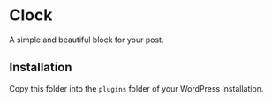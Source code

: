 # Clock

A simple and beautiful block for your post.

## Installation

Copy this folder into the `plugins` folder of your WordPress installation.
